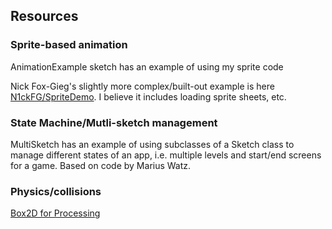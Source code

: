 ## Resources

### Sprite-based animation

AnimationExample sketch has an example of using my sprite code

Nick Fox-Gieg's slightly more complex/built-out example is here [N1ckFG/SpriteDemo](https://github.com/N1ckFG/SpriteDemo). I believe it includes loading sprite sheets, etc.

### State Machine/Mutli-sketch management

MultiSketch has an example of using subclasses of a Sketch class to manage different states of an app, i.e. multiple levels and start/end screens for a game. Based on code by Marius Watz.

### Physics/collisions

[Box2D for Processing](https://github.com/shiffman/PBox2D)